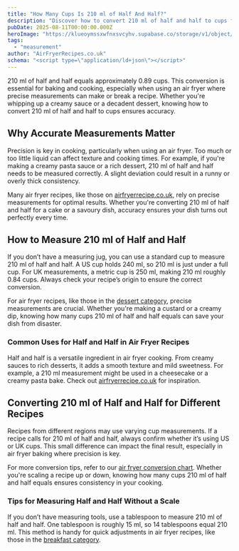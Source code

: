 ```yaml
---
title: "How Many Cups Is 210 ml of Half And Half?"
description: "Discover how to convert 210 ml of half and half to cups for baking and cooking. Perfect for air fryer recipes and precise measurements."
pubDate: 2025-08-11T00:00:00.000Z
heroImage: "https://klueoymssxwfnxsvcyhv.supabase.co/storage/v1/object/public/md/how-many-cups-is-210-ml-of-half-and-half-d6ad62d4.webp"
tags:
  - "measurement"
author: "AirFryerRecipes.co.uk"
schema: "<script type=\"application/ld+json\"></script>"
---
```


<p>210 ml of half and half equals approximately 0.89 cups. This conversion is essential for baking and cooking, especially when using an air fryer where precise measurements can make or break a recipe. Whether you're whipping up a creamy sauce or a decadent dessert, knowing how to convert 210 ml of half and half to cups ensures accuracy.</p>

<h2>Why Accurate Measurements Matter</h2>  
<p>Precision is key in cooking, particularly when using an air fryer. Too much or too little liquid can affect texture and cooking times. For example, if you're making a creamy pasta sauce or a rich dessert, 210 ml of half and half needs to be measured correctly. A slight deviation could result in a runny or overly thick consistency.</p>  
<p>Many air fryer recipes, like those on <a href=https://www.airfryerrecipe.co.uk/recipes>airfryerrecipe.co.uk</a>, rely on precise measurements for optimal results. Whether you're converting 210 ml of half and half for a cake or a savoury dish, accuracy ensures your dish turns out perfectly every time.</p>

<h2>How to Measure 210 ml of Half and Half</h2>  
<p>If you don’t have a measuring jug, you can use a standard cup to measure 210 ml of half and half. A US cup holds 240 ml, so 210 ml is just under a full cup. For UK measurements, a metric cup is 250 ml, making 210 ml roughly 0.84 cups. Always check your recipe’s origin to ensure the correct conversion.</p>  
<p>For air fryer recipes, like those in the <a href=https://www.airfryerrecipe.co.uk/recipe-category/dessert>dessert category</a>, precise measurements are crucial. Whether you're making a custard or a creamy dip, knowing how many cups 210 ml of half and half equals can save your dish from disaster.</p>

<h3>Common Uses for Half and Half in Air Fryer Recipes</h3>  
<p>Half and half is a versatile ingredient in air fryer cooking. From creamy sauces to rich desserts, it adds a smooth texture and mild sweetness. For example, a 210 ml measurement might be used in a cheesecake or a creamy pasta bake. Check out <a href=https://www.airfryerrecipe.co.uk>airfryerrecipe.co.uk</a> for inspiration.</p>

<h2>Converting 210 ml of Half and Half for Different Recipes</h2>  
<p>Recipes from different regions may use varying cup measurements. If a recipe calls for 210 ml of half and half, always confirm whether it’s using US or UK cups. This small difference can impact the final result, especially in air fryer baking where precision is key.</p>  
<p>For more conversion tips, refer to our <a href=https://www.airfryerrecipe.co.uk/air-fryer-conversion-chart>air fryer conversion chart</a>. Whether you're scaling a recipe up or down, knowing how many cups 210 ml of half and half equals ensures consistency in your cooking.</p>

<h3>Tips for Measuring Half and Half Without a Scale</h3>  
<p>If you don’t have measuring tools, use a tablespoon to measure 210 ml of half and half. One tablespoon is roughly 15 ml, so 14 tablespoons equal 210 ml. This method is handy for quick adjustments in air fryer recipes, like those in the <a href=https://www.airfryerrecipe.co.uk/recipe-category/breakfast>breakfast category</a>.</p>